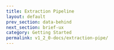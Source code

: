 ```yaml
---
title: Extraction Pipeline
layout: default
prev_section: data-behind
next_section: brief-ux
category: Getting Started
permalink: v1_2_0-docs/extraction-pipe/
---
```

